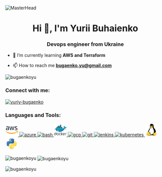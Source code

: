 ![MasterHead](https://akumeninc.com/wp-content/uploads/2020/02/Animation-1.gif)
<h1 align="center">Hi 👋, I'm Yurii Buhaienko</h1>
<h3 align="center">Devops engineer from Ukraine</h3>



- 🌱 I’m currently learning **AWS and Terraform**

- 📫 How to reach me **bugaenko.yu@gmail.com**

<p align="left"> <img src="https://komarev.com/ghpvc/?username=bugaenkoyu&label=Profile%20views&color=0e75b6&style=flat" alt="bugaenkoyu" /> </p>
<h3 align="left">Connect with me:</h3>
<p align="left">
<a href="https://linkedin.com/in/yuriy-bugaenko" target="blank"><img align="center" src="https://raw.githubusercontent.com/rahuldkjain/github-profile-readme-generator/master/src/images/icons/Social/linked-in-alt.svg" alt="yuriy-bugaenko" height="30" width="40" /></a>
</p>

<h3 align="left">Languages and Tools:</h3>
<p align="left"> 
<a href="https://aws.amazon.com" target="_blank" rel="noreferrer"> <img src="https://raw.githubusercontent.com/devicons/devicon/master/icons/amazonwebservices/amazonwebservices-original-wordmark.svg" alt="aws" width="40" height="40"/> </a> 
<a href="https://azure.microsoft.com/en-in/" target="_blank" rel="noreferrer"> <img src="https://www.vectorlogo.zone/logos/microsoft_azure/microsoft_azure-icon.svg" alt="azure" width="40" height="40"/> </a> 
<a href="https://www.gnu.org/software/bash/" target="_blank" rel="noreferrer"> <img src="https://www.vectorlogo.zone/logos/gnu_bash/gnu_bash-icon.svg" alt="bash" width="40" height="40"/> </a> <a href="https://www.docker.com/" target="_blank" rel="noreferrer"> <img src="https://raw.githubusercontent.com/devicons/devicon/master/icons/docker/docker-original-wordmark.svg" alt="docker" width="40" height="40"/> </a> <a href="https://cloud.google.com" target="_blank" rel="noreferrer"> <img src="https://www.vectorlogo.zone/logos/google_cloud/google_cloud-icon.svg" alt="gcp" width="40" height="40"/> </a> <a href="https://git-scm.com/" target="_blank" rel="noreferrer"> <img src="https://www.vectorlogo.zone/logos/git-scm/git-scm-icon.svg" alt="git" width="40" height="40"/> </a> <a href="https://www.jenkins.io" target="_blank" rel="noreferrer"> <img src="https://www.vectorlogo.zone/logos/jenkins/jenkins-icon.svg" alt="jenkins" width="40" height="40"/> </a> <a href="https://kubernetes.io" target="_blank" rel="noreferrer"> <img src="https://www.vectorlogo.zone/logos/kubernetes/kubernetes-icon.svg" alt="kubernetes" width="40" height="40"/> </a> <a href="https://www.linux.org/" target="_blank" rel="noreferrer"> <img src="https://raw.githubusercontent.com/devicons/devicon/master/icons/linux/linux-original.svg" alt="linux" width="40" height="40"/> </a> <a href="https://www.python.org" target="_blank" rel="noreferrer"> <img src="https://raw.githubusercontent.com/devicons/devicon/master/icons/python/python-original.svg" alt="python" width="40" height="40"/> </a> </p>

<p><img align="left" src="https://github-readme-stats.vercel.app/api/top-langs?username=bugaenkoyu&show_icons=true&locale=en&layout=compact" alt="bugaenkoyu" /></p>

<p>&nbsp;<img align="center" src="https://github-readme-stats.vercel.app/api?username=bugaenkoyu&show_icons=true&locale=en" alt="bugaenkoyu" /></p>

<p><img align="center" src="https://github-readme-streak-stats.herokuapp.com/?user=bugaenkoyu&" alt="bugaenkoyu" /></p>
